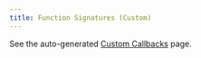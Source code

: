```yaml
---
title: Function Signatures (Custom)
---
```


See the auto-generated [Custom Callbacks](isaacscript-common/enums/enums_ModCallbackCustom.ModCallbackCustom) page. <!-- TODO: fix link -->
